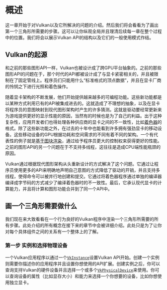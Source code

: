 # 概述

这一章开始于对Vulkan以及它所解决的问题的介绍。然后我们将会看看为了画出第一个三角形所需要的步骤。这可以让你纵观全局并且理清后续每一章在整个过程中的位置。我们将会以展示Vulkan API的结构以及它们的一般使用模式作结。

## Vulkan的起源

和之前的那些图形API一样，Vulkan也被设计成了跨GPU平台抽象的。之前的那些图形API的问题在于，那个时代的API都被设计成了与显卡紧密相关的，并且被限制在了固定管线上。程序员们只能用什么“标准格式的顶点数据”，并且在显卡厂商的怜悯之下进行光照和着色操作。

随着显卡架构的不断发展，他们开始提供越来越多的可编程功能。这些新功能都是以某种方式利用已有的API被集成进去的。这就造成了不理想的抽象，以及在显卡将程序员的意图映射到现代图形架构时产生的许多猜测。这就是驱动要经常更新来为游戏提供更好的显示性能的原因，当然有的时候也是为了自己的利益。出于这种复杂性，应用开发者们也得处理各种供应商的显卡之间的不一致性，比如[着色器](https://zh.wikipedia.org/wiki/%E7%9D%80%E8%89%B2%E5%99%A8)的格式。除了这些新功能之外，在过去的十年中也能看到许多拥有强劲显卡的移动设备。这些移动设备的GPU根据功耗和空间需求的不同有着不同的架构。一个有代表性的例子就是[基于图块渲染](https://zh.wikipedia.org/wiki/%E5%9F%BA%E4%BA%8E%E5%9B%BE%E5%9D%97%E6%B8%B2%E6%9F%93)，通过给予程序员更大的控制权来获得更好的性能。之前的图形API的另一个问题在于不支持多线程，这往往是造成CPU端性能瓶颈的原因。

Vulkan通过根据现代图形架构从头重新设计的方式解决了这个问题。它通过让程序员使用更多的API来明确地声明自己意图的方式降低了驱动的开销，并且支持多线程，使得命令可以被并行地创建和提交。它通过将着色器程序通过单独的编译器编译成字节码的方式减少了编译着色器时的不一致性。最后，它承认现代显卡的计算能力，并且将计算和图形功能合并到了同一个API中。

## 画一个三角形需要做什么

我们现在来大致看看在一个行为良好的Vulkan程序中渲染一个三角形所需要的所有步骤。此处介绍的所有概念在接下来的章节中会被详细介绍。此处只是为了让你对每个具体组件之间的关系有一个整体上的了解。

### 第一步 实例和选择物理设备

一个Vulkan应用程序以通过一个[`VkInstance`](https://www.khronos.org/registry/vulkan/specs/1.0/man/html/VkInstance.html)设置Vulkan API开始。创建一个实例则需要你描述你的应用程序并且设置你想使用的API扩展。创建实例之后，你可以查询支持Vulkan的硬件设备并且选择一个或多个[`VkPhysicalDevice`](https://www.khronos.org/registry/vulkan/specs/1.0/man/html/VkPhysicalDevice.html)来使用。你可以查询设备的属性（比如显存大小）和能力来选择一个你想要的设备，比如你想使用独立显卡。